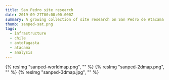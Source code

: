 ```yaml
---
title: San Pedro site research
date: 2019-09-27T00:00:00.000Z
summary: A growing collection of site research on San Pedro de Atacama
thumb: sanped-sat.png
tags:
  - infrastructure
  - chile
  - antofagasta
  - atacama
  - analysis
---
```

{% resImg "sanped-worldmap.png", "" %}
{% resImg "sanped-2dmap.png", "" %}
{% resImg "sanped-3dmap.jpg", "" %}
